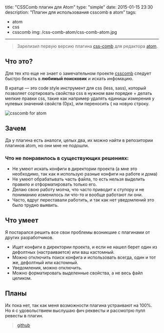 title: "CSSComb плагин для Atom"
type: "simple"
date: 2015-01-15 23:30
description: "Плагин для использования csscomb в atom"
tags:
- atom
- css
- csscomb
img: /css-comb-atom/css-comb-atom.jpg
---

> Зарелизил первую версию плагина [css-comb](https://atom.io/packages/css-comb) для редактора [atom](http://atom.io).

## Что это?

Для тех кто еще не знает о замечательном проекте [csscomb](https://github.com/csscomb/csscomb.js) следует быстро бежать в __любимый поисковик__ и искать инфомацию.

В кратце — это code style инструмент для css (less, sass), который позволяет сортировать свойства css в нужном вам порядке + делать мелкие правки css, такие как например удалять единицы измерения у нулевых значений свойств (0px), или переносить { на новую строку.

<section class="img">
    <img src="https://cloud.githubusercontent.com/assets/200119/5740596/e244b8f6-9c15-11e4-8263-a31909ddd47e.gif" alt="csscomb for atom">
</section>

## Зачем

Да у плагина есть аналоги, целых два, их можно найти в репозитории плагинов atom, но они мне не подошли.

### Что не понравилось в существующих решениях:
* Не умеют искать конфиги в директории проекта (а мне это необходимо, так как я использую разные конфиги на работе и дома)
* Не умеют обрабатывать часть файла, то есть нельзя выделить правило и отформатировать только его.
* Делаю свою работу молча, что часто приводит к ступору и не пониманию изменилось ли что-то и вообще работают ли они.
* Часто, вдруг переставали работить, и так как нет уведомлений это было трудно выявить.

## Что умеет

Я постарался решить все свои проблемы возникшие с плагинами от других разработчиков.

* Ищет конфиги в директории проекта, и если не нашел берет один из дефолтных (настраивается) или ваш кастомный.
* Можно отключить поиск конфига и использовать всегда, один и тот же, дефолтный или кастомный.
* Уведомления, можно отключить.
* Можно форматировать выделенные свойства, а не весь файл целиком.

## Планы

Их пока нет, так как меня возможности плагина устраивают на 100%. Но я с удовольствием выслушаю фич реквесты и рассмотрю пулл ревесты в плагин.

> [github](https://github.com/d4rkr00t/css-comb-atom)

